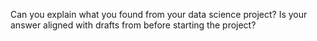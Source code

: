 Can you explain what you found from your data science project? Is your answer aligned with drafts from before starting the project? 